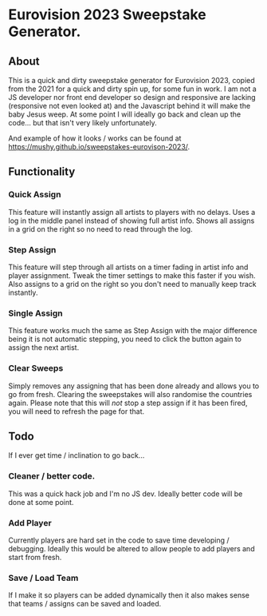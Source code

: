 # Eurovision 2023 Sweepstake Generator.

## About
This is a quick and dirty sweepstake generator for Eurovision 2023, copied from the 2021 for a quick and dirty spin up, for some fun in work. I am not a JS developer nor front end developer so design and responsive are lacking (responsive not even looked at) and the Javascript behind it will make the baby Jesus weep. At some point I will ideally go back and clean up the code... but that isn't very likely unfortunately.

And example of how it looks / works can be found at https://mushy.github.io/sweepstakes-eurovison-2023/.

## Functionality
### Quick Assign
This feature will instantly assign all artists to players with no delays. Uses a log in the middle panel instead of showing full artist info. Shows all assigns in a grid on the right so no need to read through the log.

### Step Assign
This feature will step through all artists on a timer fading in artist info and player assignment. Tweak the timer settings to make this faster if you wish. Also assigns to a grid on the right so you don't need to manually keep track instantly.

### Single Assign
This feature works much the same as Step Assign with the major difference being it is not automatic stepping, you need to click the button again to assign the next artist.

### Clear Sweeps
Simply removes any assigning that has been done already and allows you to go from fresh. Clearing the sweepstakes will also randomise the countries again. Please note that this will *not* stop a step assign if it has been fired, you will need to refresh the page for that.

## Todo
If I ever get time / inclination to go back...

### Cleaner / better code.
This was a quick hack job and I'm no JS dev. Ideally better code will be done at some point.

### Add Player
Currently players are hard set in the code to save time developing / debugging. Ideally this would be altered to allow people to add players and start from fresh.

### Save / Load Team
If I make it so players can be added dynamically then it also makes sense that teams / assigns can be saved and loaded.
